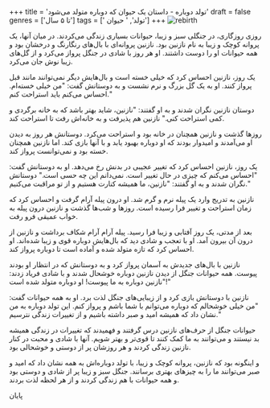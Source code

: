 +++
title = 'تولد دوباره - داستان یک حیوان که دوباره متولد می‌شود'
draft = false
genres = ['تا ۵ سال']
tags = [' تولد', ' حیوان']
+++
![rebirth](/76.Rebirth.jpg)

روزی روزگاری، در جنگلی سبز و زیبا، حیوانات بسیاری زندگی می‌کردند. در میان آنها، یک پروانه کوچک و زیبا به نام نازنین بود. نازنین پروانه‌ای با بال‌های رنگارنگ و درخشان بود و همه حیوانات او را دوست داشتند. او هر روز با شادی در جنگل پرواز می‌کرد و از گل‌های زیبا نوش جان می‌کرد.

یک روز، نازنین احساس کرد که خیلی خسته است و بال‌هایش دیگر نمی‌توانند مانند قبل پرواز کنند. او به یک گل بزرگ و نرم نشست و به دوستانش گفت: "من خیلی خسته‌ام. احساس می‌کنم باید استراحت کنم."

دوستان نازنین نگران شدند و به او گفتند: "نازنین، شاید بهتر باشد که به خانه برگردی و کمی استراحت کنی." نازنین هم پذیرفت و به خانه‌اش رفت تا استراحت کند.

روزها گذشت و نازنین همچنان در خانه بود و استراحت می‌کرد. دوستانش هر روز به دیدن او می‌آمدند و امیدوار بودند که او دوباره بهبود یابد و با آنها بازی کند. اما نازنین همچنان خسته بود و نمی‌توانست پرواز کند.

یک روز، نازنین احساس کرد که تغییر عجیبی در بدنش رخ می‌دهد. او به دوستانش گفت: "احساس می‌کنم که چیزی در حال تغییر است. نمی‌دانم این چه حسی است." دوستانش نگران شدند و به او گفتند: "نازنین، ما همیشه کنارت هستیم و از تو مراقبت می‌کنیم."

نازنین به تدریج وارد یک پیله نرم و گرم شد. او درون پیله آرام گرفت و احساس کرد که زمان استراحت و تغییر فرا رسیده است. روزها و شب‌ها گذشت و نازنین درون پیله به خواب عمیقی فرو رفت.

بعد از مدتی، یک روز آفتابی و زیبا فرا رسید. پیله آرام آرام شکاف برداشت و نازنین از درون آن بیرون آمد. او با تعجب و شادی دید که بال‌هایش دوباره قوی و زیبا شده‌اند. او احساس کرد که تازه متولد شده و آماده است تا دوباره پرواز کند.

نازنین با بال‌های جدیدش به آسمان پرواز کرد و به دوستانش که در انتظار او بودند پیوست. همه حیوانات جنگل از دیدن نازنین دوباره خوشحال شدند و با شادی فریاد زدند: "نازنین دوباره به ما پیوست! او دوباره متولد شده است!"

نازنین با دوستانش بازی کرد و از زیبایی‌های جنگل لذت برد. او به همه حیوانات گفت: "من خیلی خوشحالم که دوباره می‌توانم با شما باشم و پرواز کنم. این تولد دوباره به من نشان داد که همیشه امید و صبر داشته باشیم و از تغییرات زندگی نترسیم."

حیوانات جنگل از حرف‌های نازنین درس گرفتند و فهمیدند که تغییرات در زندگی همیشه بد نیستند و می‌توانند به ما کمک کنند تا قوی‌تر و بهتر شویم. آنها با شادی و محبت در کنار نازنین زندگی کردند و هر روزشان پر از دوستی و خوشحالی بود.

و اینگونه بود که نازنین، پروانه کوچک و زیبا، با تولد دوباره‌اش به همه نشان داد که امید و صبر می‌توانند ما را به چیزهای بهتری برسانند. جنگل سبز و زیبا پر از شادی و دوستی بود و همه حیوانات با هم زندگی کردند و از هر لحظه لذت بردند.

پایان